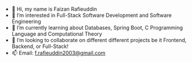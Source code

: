 - 👋 Hi, my name is Faizan Rafieuddin
- 👀 I’m interested in Full-Stack Software Development and Software Engineering
- 🌱 I’m currently learning about Databases, Spring Boot, C Programming Language and Computational Theory
- 💞️ I’m looking to collaborate on different different projects be it Frontend, Backend, or Full-Stack!
- 📫 Email: f.rafieuddin2003@gmail.com

<!---
Leonhux1/Leonhux1 is a ✨ special ✨ repository because its `README.md` (this file) appears on your GitHub profile.
You can click the Preview link to take a look at your changes.
--->
